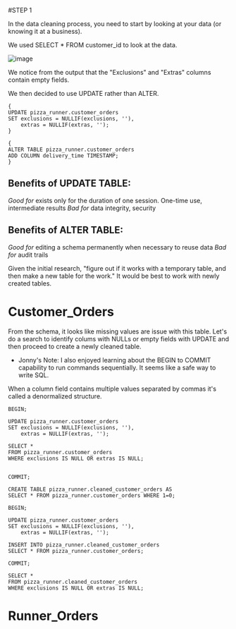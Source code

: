 #STEP 1

In the data cleaning process, you need to start by looking at your data (or knowing it at a business). 

We used SELECT * FROM customer_id to look at the data.

![image](https://github.com/user-attachments/assets/ebacaaf7-b879-45a6-ae2d-2cfcce96d2cc)

We notice from the output that the "Exclusions" and "Extras" columns contain empty fields.

We then decided to use UPDATE rather than ALTER.

```
{
UPDATE pizza_runner.customer_orders
SET exclusions = NULLIF(exclusions, ''),
    extras = NULLIF(extras, '');
}

{
ALTER TABLE pizza_runner.customer_orders
ADD COLUMN delivery_time TIMESTAMP;
}
```

## Benefits of UPDATE TABLE:
*Good for* exists only for the duration of one session. One-time use, intermediate results
*Bad for* data integrity, security

## Benefits of ALTER TABLE:
*Good for* editing a schema permanently when necessary to reuse data
*Bad for* audit trails

Given the initial research, "figure out if it works with a temporary table, and then make a new table for the work." It would be best to work with newly created tables. 

# Customer_Orders
From the schema, it looks like missing values are issue with this table. Let's do a search to identify colums with NULLs or empty fields with UPDATE and then proceed to create a newly cleaned table.

- Jonny's Note: I also enjoyed learning about the BEGIN to COMMIT capability to run commands sequentially. It seems like a safe way to write SQL.

When a column field contains multiple values separated by commas it's called a denormalized structure.

```
BEGIN;

UPDATE pizza_runner.customer_orders
SET exclusions = NULLIF(exclusions, ''),
    extras = NULLIF(extras, '');

SELECT *
FROM pizza_runner.customer_orders
WHERE exclusions IS NULL OR extras IS NULL;


COMMIT;
```

```
CREATE TABLE pizza_runner.cleaned_customer_orders AS
SELECT * FROM pizza_runner.customer_orders WHERE 1=0;

BEGIN;

UPDATE pizza_runner.customer_orders
SET exclusions = NULLIF(exclusions, ''),
    extras = NULLIF(extras, '');

INSERT INTO pizza_runner.cleaned_customer_orders
SELECT * FROM pizza_runner.customer_orders;

COMMIT;

SELECT *
FROM pizza_runner.cleaned_customer_orders
WHERE exclusions IS NULL OR extras IS NULL;
```


# Runner_Orders

